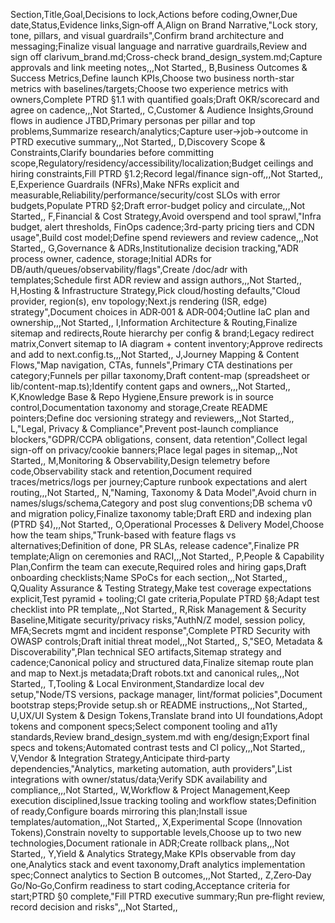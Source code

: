 Section,Title,Goal,Decisions to lock,Actions before coding,Owner,Due date,Status,Evidence links,Sign‑off
A,Align on Brand Narrative,"Lock story, tone, pillars, and visual guardrails",Confirm brand architecture and messaging;Finalize visual language and narrative guardrails,Review and sign off clarivum_brand.md;Cross-check brand_design_system.md;Capture approvals and link meeting notes,,,Not Started,,
B,Business Outcomes & Success Metrics,Define launch KPIs,Choose two business north-star metrics with baselines/targets;Choose two experience metrics with owners,Complete PTRD §1.1 with quantified goals;Draft OKR/scorecard and agree on cadence,,,Not Started,,
C,Customer & Audience Insights,Ground flows in audience JTBD,Primary personas per pillar and top problems,Summarize research/analytics;Capture user→job→outcome in PTRD executive summary,,,Not Started,,
D,Discovery Scope & Constraints,Clarify boundaries before committing scope,Regulatory/residency/accessibility/localization;Budget ceilings and hiring constraints,Fill PTRD §1.2;Record legal/finance sign-off,,,Not Started,,
E,Experience Guardrails (NFRs),Make NFRs explicit and measurable,Reliability/performance/security/cost SLOs with error budgets,Populate PTRD §2;Draft error-budget policy and circulate,,,Not Started,,
F,Financial & Cost Strategy,Avoid overspend and tool sprawl,"Infra budget, alert thresholds, FinOps cadence;3rd-party pricing tiers and CDN usage",Build cost model;Define spend reviewers and review cadence,,,Not Started,,
G,Governance & ADRs,Institutionalize decision tracking,"ADR process owner, cadence, storage;Initial ADRs for DB/auth/queues/observability/flags",Create /doc/adr with templates;Schedule first ADR review and assign authors,,,Not Started,,
H,Hosting & Infrastructure Strategy,Pick cloud/hosting defaults,"Cloud provider, region(s), env topology;Next.js rendering (ISR, edge) strategy",Document choices in ADR‑001 & ADR‑004;Outline IaC plan and ownership,,,Not Started,,
I,Information Architecture & Routing,Finalize sitemap and redirects,Route hierarchy per config & brand;Legacy redirect matrix,Convert sitemap to IA diagram + content inventory;Approve redirects and add to next.config.ts,,,Not Started,,
J,Journey Mapping & Content Flows,"Map navigation, CTAs, funnels",Primary CTA destinations per category;Funnels per pillar taxonomy,Draft content-map (spreadsheet or lib/content-map.ts);Identify content gaps and owners,,,Not Started,,
K,Knowledge Base & Repo Hygiene,Ensure prework is in source control,Documentation taxonomy and storage,Create README pointers;Define doc versioning strategy and reviewers,,,Not Started,,
L,"Legal, Privacy & Compliance",Prevent post-launch compliance blockers,"GDPR/CCPA obligations, consent, data retention",Collect legal sign-off on privacy/cookie banners;Place legal pages in sitemap,,,Not Started,,
M,Monitoring & Observability,Design telemetry before code,Observability stack and retention,Document required traces/metrics/logs per journey;Capture runbook expectations and alert routing,,,Not Started,,
N,"Naming, Taxonomy & Data Model",Avoid churn in names/slugs/schema,Category and post slug conventions;DB schema v0 and migration policy,Finalize taxonomy table;Draft ERD and indexing plan (PTRD §4),,,Not Started,,
O,Operational Processes & Delivery Model,Choose how the team ships,"Trunk-based with feature flags vs alternatives;Definition of done, PR SLAs, release cadence",Finalize PR template;Align on ceremonies and RACI,,,Not Started,,
P,People & Capability Plan,Confirm the team can execute,Required roles and hiring gaps,Draft onboarding checklists;Name SPoCs for each section,,,Not Started,,
Q,Quality Assurance & Testing Strategy,Make test coverage expectations explicit,Test pyramid + tooling;CI gate criteria,Populate PTRD §8;Adapt test checklist into PR template,,,Not Started,,
R,Risk Management & Security Baseline,Mitigate security/privacy risks,"AuthN/Z model, session policy, MFA;Secrets mgmt and incident response",Complete PTRD Security with OWASP controls;Draft initial threat model,,,Not Started,,
S,"SEO, Metadata & Discoverability",Plan technical SEO artifacts,Sitemap strategy and cadence;Canonical policy and structured data,Finalize sitemap route plan and map to Next.js metadata;Draft robots.txt and canonical rules,,,Not Started,,
T,Tooling & Local Environment,Standardize local dev setup,"Node/TS versions, package manager, lint/format policies",Document bootstrap steps;Provide setup.sh or README instructions,,,Not Started,,
U,UX/UI System & Design Tokens,Translate brand into UI foundations,Adopt tokens and component specs;Select component tooling and a11y standards,Review brand_design_system.md with eng/design;Export final specs and tokens;Automated contrast tests and CI policy,,,Not Started,,
V,Vendor & Integration Strategy,Anticipate third‑party dependencies,"Analytics, marketing automation, auth providers",List integrations with owner/status/data;Verify SDK availability and compliance,,,Not Started,,
W,Workflow & Project Management,Keep execution disciplined,Issue tracking tooling and workflow states;Definition of ready,Configure boards mirroring this plan;Install issue templates/automation,,,Not Started,,
X,Experimental Scope (Innovation Tokens),Constrain novelty to supportable levels,Choose up to two new technologies,Document rationale in ADR;Create rollback plans,,,Not Started,,
Y,Yield & Analytics Strategy,Make KPIs observable from day one,Analytics stack and event taxonomy,Draft analytics implementation spec;Connect analytics to Section B outcomes,,,Not Started,,
Z,Zero‑Day Go/No‑Go,Confirm readiness to start coding,Acceptance criteria for start;PTRD §0 complete,"Fill PTRD executive summary;Run pre‑flight review, record decision and risks",,,Not Started,,
